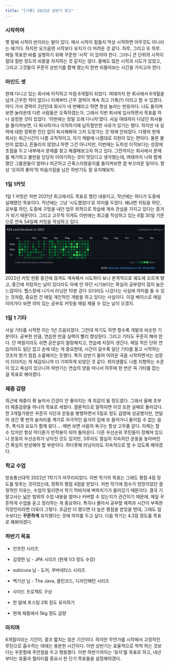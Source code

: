 ```yaml
---
title: "[기록] 2022년 상반기 회고"
---
```


### 시작하며

옛 말에 시작이 반이라는 말이 있다. 매사 시작이 힘들지 막상 시작하면 아무것도 아니라는 얘기다. 하지만 요즈음엔 시작보다 유지가 더 어려운 것 같다. 하루, 그리고 또 하루. 매일 목표한 바를 실행하기 위해 꾸준한 ‘시작’ 이 있어야 한다. 그러니 큰 단위의 시작이 절대 절반 정도의 비중을 차지하는 것 같지는 않다. 올해도 많은 시작과 시도가 있었고, 그리고 그것들이 꾸준히 상반기를 함께 했는지 한번 되돌아보는 시간을 가지고자 한다.

### 마인드 셋

현재 다니고 있는 회사에 이직하고 마침 6개월이 되었다. 여태까지 한 회사에서 6개월을 넘겨 근무한 적이 없으니 이제부터 근무 경력이 계속 최고 기록(?) 이라고 할 수 있겠다. 어디 가서 경력이 2년인데 회사가 네 번째라고 하면 항상 놀라는 반응이다. 나도 돌이켜보면 놀라운데 다른 사람들은 오죽하겠는가. 그래서 이번 회사에 입사하면서 목표를 하나 설정한 것이 있었다. ‘이번에는 정말 오래 다니자’였다. 사실 여태까지 다녔던 회사들을 돌이켜보면, 다 퇴사하거나 이직하기에 납득할만한 사유가 있기는 했다. 하지만 내 실력에 대한 정확한 진단 없이 퇴사해봐야 그저 도망가는 것 밖에 안되었다. 다행히 현재 회사는 퇴근시간이 나름 규칙적이고, 자기 계발에 나름대로 지원이 있는 편이다. 물론 불만이 없었냐, 흔들리지 않았냐 하면 그건 아니지만, 이번에는 도피성 이직보다는 성장에 초점을 두고 내부에서 문제를 찾고 해결해보고자 하고 있다. 그전까지는 회사에서 문제를 제기하고 불만을 당당히 이야기하는 것이 멋있다고 생각했는데, 여태까지 나와 함께 했던 그룹원들이 얼마나 피곤하고 곤혹스러웠을지를 돌이켜보면 참 부끄러운 일이다. 항상 ‘오히려 좋아’의 마음가짐을 남은 하반기도 잘 유지해보자.

### 1일 1커밋

1일 1 커밋은 저번 2021년 회고에서도 목표로 했던 내용이고, 작년에는 하다가 도중에 실패했던 목표이다. 작년에는 그냥 ‘시도했었다’로 의미를 두었다. 왜냐면 치팅을 하던, 공부를 하던, 도중에 구멍을 내던 업무 외적으로 학습에 계속 관심을 가지고 있다는 증거가 되기 때문이다. 그리고 고무적 이게도 이번에는 회고를 작성하고 있는 6월 30일 기준으로 연속 54일째 커밋을 작성하고 있다.
![](/assets/images/ghost_images/2022/08/image-1.png)2022년 커밋 현황
중간에 끊겨도 계속해서 시도하다 보니 본격적으로 궤도에 오르게 됐고, 중간에 치팅하는 날이 있더라도 아예 안 하던 시기보다는 확실히 공부량이 많이 늘은 느낌이다. 헬스장에 나가서 러닝만 10분 걷다 오더라도 나갔다는 사실에 의미를 둘 수 있는 것처럼, 중요한 건 매일 개인적인 개발을 하고 있다는 사실이다. 이걸 베이스로 매일 이어가다 보면 의미 있는 공부로 커밋을 매일 채울 수 있는 날이 오겠지.

### 1일 1 기타

사실 기타를 시작한 지는 1년 즈음되었다. 그런데 악기도 하면 할수록 개발과 비슷한 기분이다. 공부한 만큼, 연습한 만큼 실력이 빨리 향상된다. 그리고 기타도 꾸준히 해야 한다. 단 며칠이라도 쉬면 굳은살이 말랑해지고, 연습에 지장이 생긴다. 매일 작은 단위 연습이라도 일단 잡고 손에 대는 게 중요한데, 시간이 갈수록 일단 기타를 들고 시작하는 것조차 뭔가 점점 소홀해지는 듯했다. 특히 상반기 들어 어려운 곡을 시작하면서는 성장이 더뎌지는 게 체감되니까 더 기피하게 되었던 것 같다. 취미생활도 나름 지향하는 수준이 있고 욕심이 있으니까 하반기는 연습의 양을 떠나서 하루에 한 번은 꼭 기타를 잡는 걸 목표로 해야겠다.

### 체중 감량

최근에 체중이 확 늘어서 건강이 안 좋아지는 게 최감이 될 정도였다. 그래서 올해 초부터 체중감량을 하나의 목표로 세웠다. 결론적으로 말하자면 이것 또한 실패로 돌아갔다. 한 3개월가량은 꾸준히 식단과 운동을 병행하면서 5킬로 정도 감량에 성공했지만, 연달아 생긴 몇 번의 술자리를 계기로 자극적인 음식이 입에 또 들어가니 돌이킬 수 없는 음주, 폭식과 요요가 함께 왔다…. 매번 보면 사람의 욕구는 항상 고무줄 같다. 자제는 할 수 있지만 항상 어디론가 반작용이 되어 돌아온다. 다른 우선순위 루틴들이 정해져 있으니 운동의 우선순위가 낮아진 것도 있지만, 3주라도 열심히 지속하던 운동을 놓아버린 건 확실히 반성해야 할 부분이다. 하다못해 러닝이라도 지속적으로 할 수 있도록 해야겠다.

### 학교 수업

방송통신대학 2022년 1학기가 마무리되었다. 이번 학기의 목표는 그래도 평점 4점 정도를 맞추는 것이었는데, 정확히 평점 4점을 받았다. 저번 학기에 점수가 엉망이었던 결정적인 이유는, 수업이 밀리면서 학기 막바지에 벼락치기가 들어갔기 때문이다. 결국 기말고사는 넓은 범위의 수업 내용을 얼마나 커버할 수 있는지가 관건이기 때문에, 매일 꾸준하게 수업을 듣고 정리하는 게 중요하다. 특히나 몰아서 공부할 체력과 시간이 부족한 직장인이라면 더욱더 그렇다. 조금만 더 했으면 더 높은 평점을 받았을 텐데, 그래도 점수보다는 **꾸준하게** 유지했다는 것에 의미를 두고 싶다. 다음 학기는 4.3점 정도를 목표로 해봐야겠다.

### 하반기 목표

- 인프런 시리즈

- 김영한 님 - JPA 시리즈 (현재 1/3 정도 수강)
- subicura 님 - 도커, 쿠버네티스 시리즈
- 백기선 님 - The Java, 클린코드, 디자인패턴 시리즈

- 사이드 프로젝트 구상
- 한 달에 포스팅 2회 정도 유지하기
- 현재 체중에서 5kg 정도 감량

### 마치며

6개월이라는 기간이, 결코 짧지는 않은 기간이다. 하지만 무언가를 시작해서 고정적인 루틴으로 흡수하는 데에는 충분한 시간이다. 이번 상반기는 효율적으로 척척 하는 것보다는 꾸준함에 주안점을 두고 행동했다. 이번 하반기까지는 ‘유지’를 목표로 하고, 내년부터는 효율과 퀄리티를 중요시 한 단기 목표들을 설정해야겠다.
